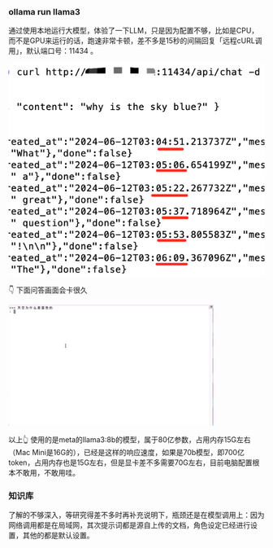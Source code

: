 <img/>  



### ollama run llama3

通过使用本地运行大模型，体验了一下LLM，只是因为配置不够，比如是CPU，而不是GPU来运行的话，跑速非常卡顿，差不多是15秒的间隔回复「远程cURL调用」，默认端口号：11434 。

![image-20240612111355136](https://raw.githubusercontent.com/Apecice/imagesRepo/main/img/image-20240612111355136.png)

👇 下面问答画面会卡很久

<img src="https://raw.githubusercontent.com/Apecice/imagesRepo/main/ollama%E9%97%AE%E7%AD%94.jpg" width=80%>

以上👆 使用的是meta的llama3:8b的模型，属于80亿参数，占用内存15G左右（Mac Mini是16G的），已经是这样的响应速度，如果是70b模型，即700亿token，占用内存也是15G左右，但是显卡差不多需要70G左右，目前电脑配置根本不敢用，不敢用哇。



### 知识库

了解的不够深入，等研究得差不多时再补充说明下，瓶颈还是在模型调用上：因为网络调用都是在局域网，其次提示词都是源自上传的文档，角色设定已经进行设置，其他的都是默认设置。
